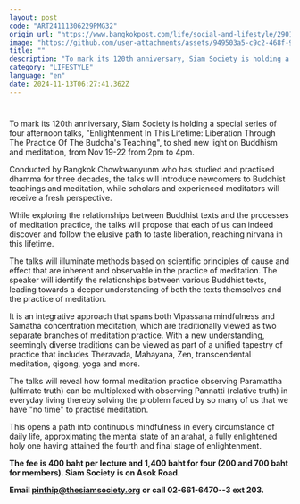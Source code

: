 ```yaml
---
layout: post
code: "ART24111306229PMG32"
origin_url: "https://www.bangkokpost.com/life/social-and-lifestyle/2901343/siam-society-marks-120-years-with-dhamma"
image: "https://github.com/user-attachments/assets/949503a5-c9c2-468f-91c9-1f80308f147f"
title: ""
description: "To mark its 120th anniversary, Siam Society is holding a special series of four afternoon talks, \"Enlightenment In This Lifetime: Liberation Through The Practice Of The Buddha"
category: "LIFESTYLE"
language: "en"
date: 2024-11-13T06:27:41.362Z
---
```


# 

To mark its 120th anniversary, Siam Society is holding a special series of four afternoon talks, "Enlightenment In This Lifetime: Liberation Through The Practice Of The Buddha's Teaching", to shed new light on Buddhism and meditation, from Nov 19-22 from 2pm to 4pm.

Conducted by Bangkok Chowkwanyunm who has studied and practised dhamma for three decades, the talks will introduce newcomers to Buddhist teachings and meditation, while scholars and experienced meditators will receive a fresh perspective.

While exploring the relationships between Buddhist texts and the processes of meditation practice, the talks will propose that each of us can indeed discover and follow the elusive path to taste liberation, reaching nirvana in this lifetime.

The talks will illuminate methods based on scientific principles of cause and effect that are inherent and observable in the practice of meditation. The speaker will identify the relationships between various Buddhist texts, leading towards a deeper understanding of both the texts themselves and the practice of meditation.

It is an integrative approach that spans both Vipassana mindfulness and Samatha concentration meditation, which are traditionally viewed as two separate branches of meditation practice. With a new understanding, seemingly diverse traditions can be viewed as part of a unified tapestry of practice that includes Theravada, Mahayana, Zen, transcendental meditation, qigong, yoga and more.

The talks will reveal how formal meditation practice observing Paramattha (ultimate truth) can be multiplexed with observing Pannatti (relative truth) in everyday living thereby solving the problem faced by so many of us that we have "no time" to practise meditation.

This opens a path into continuous mindfulness in every circumstance of daily life, approximating the mental state of an arahat, a fully enlightened holy one having attained the fourth and final stage of enlightenment.

**The fee is 400 baht per lecture and 1,400 baht for four (200 and 700 baht for members). Siam Society is on Asok Road.**

**Email [pinthip@thesiamsociety.org](mailto:pinthip@thesiamsociety.org) or call 02-661-6470--3 ext 203.**